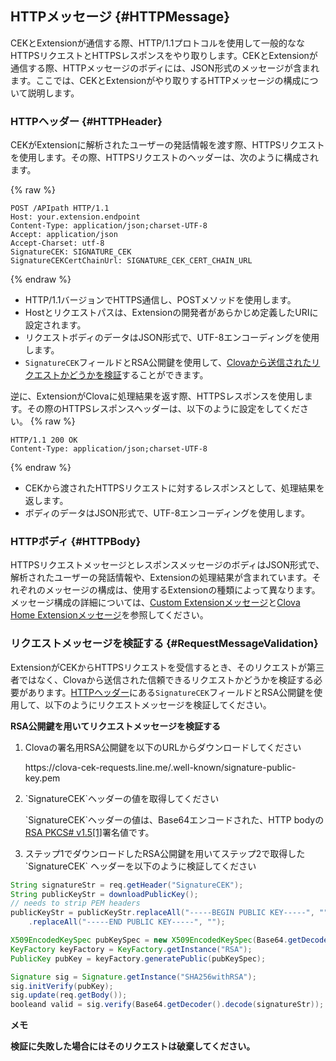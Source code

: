 ## HTTPメッセージ {#HTTPMessage}
CEKとExtensionが通信する際、HTTP/1.1プロトコルを使用して一般的ななHTTPSリクエストとHTTPSレスポンスをやり取りします。CEKとExtensionが通信する際、HTTPメッセージのボディには、JSON形式のメッセージが含まれます。ここでは、CEKとExtensionがやり取りするHTTPメッセージの構成について説明します。

### HTTPヘッダー {#HTTPHeader}
CEKがExtensionに解析されたユーザーの発話情報を渡す際、HTTPSリクエストを使用します。その際、HTTPSリクエストのヘッダーは、次のように構成されます。

{% raw %}
```
POST /APIpath HTTP/1.1
Host: your.extension.endpoint
Content-Type: application/json;charset-UTF-8
Accept: application/json
Accept-Charset: utf-8
SignatureCEK: SIGNATURE_CEK
SignatureCEKCertChainUrl: SIGNATURE_CEK_CERT_CHAIN_URL
```
{% endraw %}

* HTTP/1.1バージョンでHTTPS通信し、POSTメソッドを使用します。
* Hostとリクエストパスは、Extensionの開発者があらかじめ定義したURIに設定されます。
* リクエストボディのデータはJSON形式で、UTF-8エンコーディングを使用します。
* `SignatureCEK`フィールドとRSA公開鍵を使用して、[Clovaから送信されたリクエストかどうかを検証](#RequestMessageValidation)することができます。

逆に、ExtensionがClovaに処理結果を返す際、HTTPSレスポンスを使用します。その際のHTTPSレスポンスヘッダーは、以下のように設定をしてください。
{% raw %}
```
HTTP/1.1 200 OK
Content-Type: application/json;charset-UTF-8
```
{% endraw %}
* CEKから渡されたHTTPSリクエストに対するレスポンスとして、処理結果を返します。
* ボディのデータはJSON形式で、UTF-8エンコーディングを使用します。

### HTTPボディ {#HTTPBody}
HTTPSリクエストメッセージとレスポンスメッセージのボディはJSON形式で、解析されたユーザーの発話情報や、Extensionの処理結果が含まれています。それぞれのメッセージの構成は、使用するExtensionの種類によって異なります。メッセージ構成の詳細については、[Custom Extensionメッセージ](#CustomExtMessage)と[Clova Home Extensionメッセージ](#ClovaHomeExtMessage)を参照してください。

### リクエストメッセージを検証する {#RequestMessageValidation}
ExtensionがCEKからHTTPSリクエストを受信するとき、そのリクエストが第三者ではなく、Clovaから送信された信頼できるリクエストかどうかを検証する必要があります。[HTTPヘッダー](#HTTPHeader)にある`SignatureCEK`フィールドとRSA公開鍵を使用して、以下のようにリクエストメッセージを検証してください。

**RSA公開鍵を用いてリクエストメッセージを検証する**
<ol>
<li><p>Clovaの署名用RSA公開鍵を以下のURLからダウンロードしてください</p>
<p>https://clova-cek-requests.line.me/.well-known/signature-public-key.pem</p></li>
<li><p>`SignatureCEK`ヘッダーの値を取得してください</p>
<p>`SignatureCEK`ヘッダーの値は、Base64エンコードされた、HTTP bodyの<a href="https://tools.ietf.org/html/rfc3447" target="_blank">RSA PKCS# v1.5[1]</a>署名値です。</p></li>
<li>ステップ1でダウンロードしたRSA公開鍵を用いてステップ2で取得した`SignatureCEK` ヘッダーを以下のように検証してください</li>
</ol>

```java
String signatureStr = req.getHeader("SignatureCEK");
String publicKeyStr = downloadPublicKey();
// needs to strip PEM headers
publicKeyStr = publicKeyStr.replaceAll("-----BEGIN PUBLIC KEY-----", "")
    .replaceAll("-----END PUBLIC KEY-----", "");

X509EncodedKeySpec pubKeySpec = new X509EncodedKeySpec(Base64.getDecoder().decodeBase64(publicKey));
KeyFactory keyFactory = KeyFactory.getInstance("RSA");
PublicKey pubKey = keyFactory.generatePublic(pubKeySpec);

Signature sig = Signature.getInstance("SHA256withRSA");
sig.initVerify(pubKey);
sig.update(req.getBody());
booleand valid = sig.verify(Base64.getDecoder().decode(signatureStr));
```

<div class="note">
  <p><strong>メモ</strong></p>
  <p><strong>検証に失敗した場合にはそのリクエストは破棄してください。</p>
</div>
